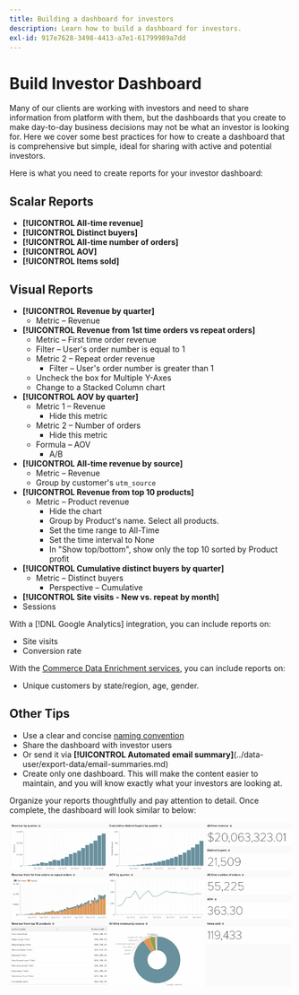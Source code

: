 ```yaml
---
title: Building a dashboard for investors
description: Learn how to build a dashboard for investors.
exl-id: 917e7628-3498-4413-a7e1-61799989a7dd
---
```

# Build Investor Dashboard

Many of our clients are working with investors and need to share information from platform with them, but the dashboards that you create to make day-to-day business decisions may not be what an investor is looking for. Here we cover some best practices for how to create a dashboard that is comprehensive but simple, ideal for sharing with active and potential investors.

Here is what you need to create reports for your investor dashboard:

## Scalar Reports

* **[!UICONTROL All-time revenue]**
* **[!UICONTROL Distinct buyers]**
* **[!UICONTROL All-time number of orders]**
* **[!UICONTROL AOV]**
* **[!UICONTROL Items sold]**

## Visual Reports

* **[!UICONTROL Revenue by quarter]**
    * Metric – Revenue
* **[!UICONTROL Revenue from 1st time orders vs repeat orders]**
    * Metric – First time order revenue
    * Filter – User's order number is equal to 1
  * Metric 2 – Repeat order revenue
    * Filter – User's order number is greater than 1
  * Uncheck the box for Multiple Y-Axes
  * Change to a Stacked Column chart
* **[!UICONTROL AOV by quarter]**
  * Metric 1 – Revenue
    * Hide this metric
  * Metric 2 – Number of orders
    * Hide this metric
  * Formula – AOV
    * A/B
* **[!UICONTROL All-time revenue by source]**
  * Metric – Revenue
  * Group by customer's `utm_source`
* **[!UICONTROL Revenue from top 10 products]**
  * Metric – Product revenue
    * Hide the chart
    * Group by Product's name. Select all products.
    * Set the time range to All-Time
    * Set the time interval to None
    * In "Show top/bottom", show only the top 10 sorted by Product profit
* **[!UICONTROL Cumulative distinct buyers by quarter]**
  * Metric – Distinct buyers
    * Perspective – Cumulative
* **[!UICONTROL Site visits - New vs. repeat by month]**
* Sessions

With a [!DNL Google Analytics] integration, you can include reports on:

* Site visits
* Conversion rate

With the [Commerce Data Enrichment services](https://business.adobe.com/products/magento/magento-commerce.html), you can include reports on:

* Unique customers by state/region, age, gender.

## Other Tips

* Use a clear and concise [naming convention](../best-practices/naming-elements.md)
* Share the dashboard with investor users
* Or send it via **[!UICONTROL Automated email summary]**(../data-user/export-data/email-summaries.md)
* Create only one dashboard. This will make the content easier to maintain, and you will know exactly what your investors are looking at.

Organize your reports thoughtfully and pay attention to detail. Once complete, the dashboard will look similar to below:

![](../../mbi/assets/investor-dboard-example.png)

